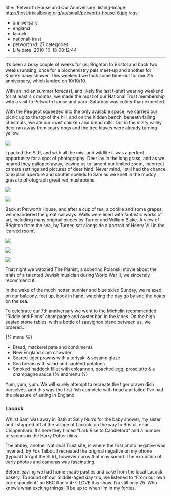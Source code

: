 title: 'Petworth House and Our Anniversary'
listing-image: http://host.trivialbeing.org/up/small/petworth-house-6.jpg
tags:
  - anniversary
  - england
  - lacock
  - national-trust
  - petworth
id: 27
categories:
  - Life
date: 2010-10-18 08:12:44
---

It’s been a busy couple of weeks for us; Brighton to Bristol and back two weeks running, once for a biochemistry pals meet-up and another for Kayte’s baby shower. This weekend we took some time-out for our 7th anniversary, which landed on 10/10/10.

With an Indian summer forecast, and likely the last t-shirt wearing weekend for at least six months, we made the most of our National Trust membership with a visit to Petworth house and park. Saturday was colder than expected.

With the Peugeot squeezed into the only available space, we carried our picnic up to the top of the hill, and on the hidden bench, beneath falling chestnuts, we ate our roast chicken and bread rolls. Out in the misty valley, deer ran away from scary dogs and the tree leaves were already turning yellow.

[![](http://host.trivialbeing.org/up/small/petworth-house-7.jpg)](http://host.trivialbeing.org/up/petworth-house-7.jpg)

<!--more-->

I packed the SLR, and with all the mist and wildlife it was a perfect opportunity for a spot of photography. Deer lay in the long grass, and as we neared they galloped away, leaving us to lament our limited zoom, incorrect camera settings and pictures of deer hind. Never mind, I still had the chance to explain aperture and shutter speeds to Sam as we knelt in the muddy grass to photograph great red mushrooms.

[![](http://host.trivialbeing.org/up/small/petworth-house-6.jpg)](http://host.trivialbeing.org/up/petworth-house-6.jpg)

[![](http://host.trivialbeing.org/up/small/petworth-house-5.jpg)](http://host.trivialbeing.org/up/petworth-house-5.jpg)

Back at Petworth House, and after a cup of tea, a cookie and some grapes, we meandered the great hallways. Walls were lined with fantastic works of art, including many original pieces by Turner and William Blake. A view of Brighton from the sea, by Turner, sat alongside a portrait of Henry VIII in the ‘carved room’.

[![](http://host.trivialbeing.org/up/small/petworth-house-3.jpg)](http://host.trivialbeing.org/up/petworth-house-3.jpg)

[![](http://host.trivialbeing.org/up/small/petworth-house-2.jpg)](http://host.trivialbeing.org/up/petworth-house-2.jpg)

[![](http://host.trivialbeing.org/up/small/petworth-house-1.jpg)](http://host.trivialbeing.org/up/petworth-house-1.jpg)

That night we watched The Pianist, a sobering Polanski movie about the trials of a talented Jewish musician during World War II, we sincerely recommend it.

In the wake of the much hotter, sunnier and blue skied Sunday, we relaxed on our balcony, feet up, book in hand, watching the day go by and the boats on the sea.

To celebrate our 7th anniversary we went to the Michelin recommended “Riddle and Finns” champagne and oyster bar, in the lanes. On the high seated stone tables, with a bottle of sauvignon blanc between us, we ordered…

{% menu %}
* Bread, mackerel pate and condiments
* New England clam chowder
* Seared tiger prawns with a teriyaki & sesame glaze
* Sea bream with salad and sautéed potatoes
* Smoked haddock fillet with colcannon, poached egg, prosciutto & a champagne sauce
{% endmenu %}

Yum, yum, yum. We will surely attempt to recreate the tiger prawn dish ourselves, and this was the first fish complete with head and tailed I’ve had the pleasure of eating in England.

### Lacock

Whilst Sam was away in Bath at Sally Nun’s for the baby shower, my sister and I stopped off at the village of Lacock, on the way to Bristol, near Chippenham. It’s here they filmed “Lark Rise to Candleford” and a number of scenes in the Harry Potter films.

The abbey, another National Trust site, is where the first photo negative was invented, by Fox Talbot. I recreated the original negative on my phone (typical I forgot the SLR), however corny that may sound. The exhibition of early photos and cameras was fascinating.

Before leaving we had home-made pasties and cake from the local Lacock bakery. To round off our middle-aged day trip, we listened to “From our own correspondent” on BBC Radio 4--I LOVE this show. I’m still only 25\. Who know’s what exciting things I’ll be up to when I’m in my forties.
